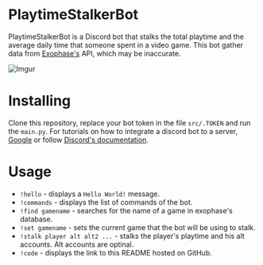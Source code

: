 # PlaytimeStalkerBot
PlaytimeStalkerBot is a Discord bot that stalks the total playtime and the average daily time that someone spent in a video game. This bot gather data from [Exophase's](https://exophase.com) API, which may be inaccurate.

![Imgur](https://imgur.com/Aex0ITD.jpg)

# Installing
Clone this repository, replace your bot token in the file `src/.TOKEN` and run the `main.py`. For tutorials on how to integrate a discord bot to a server, [Google](https://google.com) or follow [Discord's documentation](https://discord.com/developers/docs/intro).

# Usage
* `!hello` - displays a `Hello World!` message.
* `!commands` - displays the list of commands of the bot.
* `!find gamename` - searches for the name of a game in exophase's database.
* `!set gamename` - sets the current game that the bot will be using to stalk.
* `!stalk player alt alt2 ...` - stalks the player's playtime and his alt accounts. Alt accounts are optinal.
* `!code` - displays the link to this README hosted on GitHub.
